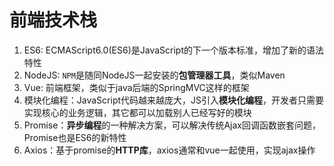 # 前端技术栈

1. ES6: ECMAScript6.0(ES6)是JavaScript的下一个版本标准，增加了新的语法特性
2. NodeJS: `NPM`是随同NodeJS一起安装的**包管理器工具**，类似Maven
3. Vue: 前端框架，类似于java后端的SpringMVC这样的框架
4. 模块化编程：JavaScript代码越来越庞大，JS引入**模块化编程**，开发者只需要实现核心的业务逻辑，其它都可以加载别人已经写好的模块
5. Promise：**异步编程**的一种解决方案，可以解决传统Ajax回调函数嵌套问题，Promise也是ES6的新特性
6. Axios：基于promise的**HTTP库**，axios通常和vue一起使用，实现ajax操作
